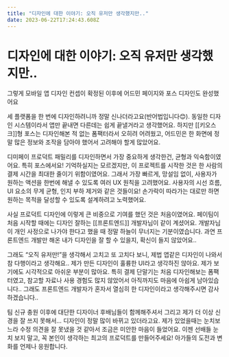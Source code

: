 ```yaml
---
title: "디자인에 대한 이야기: 오직 유저만 생각했지만.."
date: 2023-06-22T17:24:43.608Z
---
```


# 디자인에 대한 이야기: 오직 유저만 생각했지만..

그렇게 모바일 앱 디자인 컨셉이 확정된 이후에 어드민 페이지와 포스 디자인도 완성했어요

세 플랫폼을 한 번에 디자인하려니까 정말 신나더라고요(반어법입니다😊). 동일한 디자인 시스템이라서 앱만 끝내면 다른데는 쉽게 끝낼거라고 생각했어요. 하지만 [[키오스크]]형 포스는 디자인해본 적 없는 폼팩터라서 오히려 어려웠고, 어드민은 한 화면에 정말 많은 정보와 조작을 담아야 했어서 고려해야 할게 많았어요.

디미페이 프로덕트 패밀리를 디자인하면서 가장 중요하게 생각한건, 균형과 익숙함이였어요. 특히 포스에서요! 기억하실지는 모르겠지만, 이 프로젝트를 시작한 것은 한 사람의 결제 시간을 최대한 줄이기 위함이였어요. 그래서 가장 빠르게, 망설임 없이, 사용자가 원하는 액션을 한번에 해낼 수 있도록 여러 UX 원칙을 고려했어요. 사용자의 시선 흐름, UI 요소의 무게 균형, 인지 부하 제거와 같은 것들이요! 손가락이 따라가는 대로만 하면 원하는 목적을 달성할 수 있도록 설계하려고 노력했어요.

사실 프로덕트 디자인에 이렇게 큰 비중으로 기여를 했던 것은 처음이였어요. 페이팀이 처음 시작할 때에는 디자인 잘하는 [[프론트엔드]] 개발자님이 같이 계셨어요. 개발자님이 개인 사정으로 나가야 한다고 했을 때 정말 하늘이 무너지는 기분이였습니다. 과연 프론트엔드 개발만 해온 내가 디자인을 잘 할 수 있을지, 확신이 들지 않았어요..

그래도 “오직 유저만!”을 생각해서 고치고 또 고치다 보니, 제법 앱같은 디자인이 나와서 참 다행이라고 생각해요.. 제가 만든 디자인이 훌륭한 UI라고 생각하진 않아요. 제가 보기에도 시각적으로 아쉬운 부분이 많아요. 특히 결제 단말기는 처음 디자인해보는 폼팩터였고, 참고할 자료나 사용 경험도 많지 않았어서 아직까지도 마음에 아쉽게 남아있습니다.. 그래도 프론트엔드 개발자가 혼자서 열심히 한 디자인이라고 생각해주시면 감사하겠습니다..

팀 신규 충원 이후에 대단한 디자이너 후배님들이 함께해주셔서 그리고 제가 더 이상 신경을 잘 쓰지 못해서… 디자인이 정말 많이 바뀌고 있더라고요. 제가 있었을때는 눈치보느라 수정 의견을 잘 못냈을 것 같아서 조금은 미안한 마음이 들었어요. 이젠 선배들 눈치 보지 말고, 꼭 본인이 생각하는 최고의 프로덕트를 만들어주세요! 아가들의 도전과 변화를 언제나 응원합니다.
